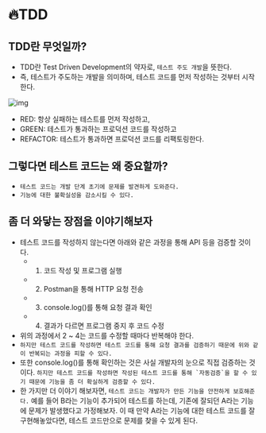 # 🔥TDD

## TDD란 무엇일까?
- TDD란 Test Driven Development의 약자로, ```테스트 주도 개발```을 뜻한다. 
- 즉, 테스트가 주도하는 개발을 의미하며, 테스트 코드를 먼저 작성하는 것부터 시작한다.

![img](https://user-images.githubusercontent.com/76088639/134804469-a1c7038c-7045-4d5c-99b2-a6eefda07a64.gif)

- RED: 항상 실패하는 테스트를 먼저 작성하고,
- GREEN: 테스트가 통과하는 프로덕션 코드를 작성하고
- REFACTOR: 테스트가 통과하면 프로덕션 코드를 리팩토링한다.

## 그렇다면 테스트 코드는 왜 중요할까?
- ```테스트 코드는 개발 단계 초기에 문제를 발견하게 도와준다.```
- ```기능에 대한 불확실성을 감소시킬 수 있다.```

## 좀 더 와닿는 장점을 이야기해보자
- 테스트 코드를 작성하지 않는다면 아래와 같은 과정을 통해 API 등을 검증할 것이다.
  - 1. 코드 작성 및 프로그램 실행
  - 2. Postman을 통해 HTTP 요청 전송
  - 3. console.log()를 통해 요청 결과 확인
  - 4. 결과가 다르면 프로그램 중지 후 코드 수정
- 위의 과정에서 2 ~ 4는 코드를 수정할 때마다 반복해야 한다. 
- ```하지만 테스트 코드를 작성하면 테스트 코드를 통해 요청 결과를 검증하기 때문에 위와 같이 반복되는 과정을 피할 수 있다.```
- 또한 console.log()를 통해 확인하는 것은 사실 개발자의 눈으로 직접 검증하는 것이다. ```하지만 테스트 코드를 작성하면 작성된 테스트 코드를 통해 `자동검증`을 할 수 있기 때문에 기능을 좀 더 확실하게 검증할 수 있다.```
- 한 가지만 더 이야기 해보자면, ```테스트 코드는 개발자가 만든 기능을 안전하게 보호해준다.``` 예를 들어 B라는 기능이 추가되어 테스트를 하는데, 기존에 잘되던 A라는 기능에 문제가 발생했다고 가정해보자. 이 때 만약 A라는 기능에 대한 테스트 코드를 잘 구현해놓았다면, 테스트 코드만으로 문제를 찾을 수 있게 된다.
